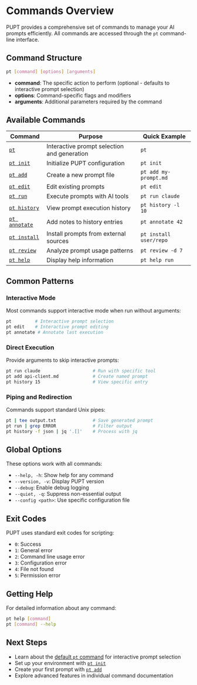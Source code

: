 # Commands Overview

PUPT provides a comprehensive set of commands to manage your AI prompts efficiently. All commands are accessed through the `pt` command-line interface.

## Command Structure

```bash
pt [command] [options] [arguments]
```

- **command**: The specific action to perform (optional - defaults to interactive prompt selection)
- **options**: Command-specific flags and modifiers
- **arguments**: Additional parameters required by the command

## Available Commands

| Command | Purpose | Quick Example |
|---------|---------|---------------|
| [`pt`](/commands/pt) | Interactive prompt selection and generation | `pt` |
| [`pt init`](/commands/init) | Initialize PUPT configuration | `pt init` |
| [`pt add`](/commands/add) | Create a new prompt file | `pt add my-prompt.md` |
| [`pt edit`](/commands/edit) | Edit existing prompts | `pt edit` |
| [`pt run`](/commands/run) | Execute prompts with AI tools | `pt run claude` |
| [`pt history`](/commands/history) | View prompt execution history | `pt history -l 10` |
| [`pt annotate`](/commands/annotate) | Add notes to history entries | `pt annotate 42` |
| [`pt install`](/commands/install) | Install prompts from external sources | `pt install user/repo` |
| [`pt review`](/commands/review) | Analyze prompt usage patterns | `pt review -d 7` |
| [`pt help`](/commands/help) | Display help information | `pt help run` |

## Common Patterns

### Interactive Mode
Most commands support interactive mode when run without arguments:
```bash
pt         # Interactive prompt selection
pt edit    # Interactive prompt editing
pt annotate # Annotate last execution
```

### Direct Execution
Provide arguments to skip interactive prompts:
```bash
pt run claude                    # Run with specific tool
pt add api-client.md             # Create named prompt
pt history 15                    # View specific entry
```

### Piping and Redirection
Commands support standard Unix pipes:
```bash
pt | tee output.txt              # Save generated prompt
pt run | grep ERROR              # Filter output
pt history -f json | jq '.[]'    # Process with jq
```

## Global Options

These options work with all commands:

- `--help, -h`: Show help for any command
- `--version, -v`: Display PUPT version
- `--debug`: Enable debug logging
- `--quiet, -q`: Suppress non-essential output
- `--config <path>`: Use specific configuration file

## Exit Codes

PUPT uses standard exit codes for scripting:

- `0`: Success
- `1`: General error
- `2`: Command line usage error
- `3`: Configuration error
- `4`: File not found
- `5`: Permission error

## Getting Help

For detailed information about any command:

```bash
pt help [command]
pt [command] --help
```

## Next Steps

- Learn about the [default `pt` command](/commands/pt) for interactive prompt selection
- Set up your environment with [`pt init`](/commands/init)
- Create your first prompt with [`pt add`](/commands/add)
- Explore advanced features in individual command documentation